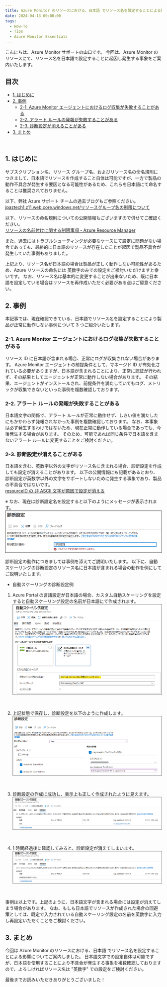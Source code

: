 ```yaml
---
title: Azure Monitor のリソースにおける、日本語 でリソース名を設定することによる影響
date: 2024-04-13 00:00:00
tags:
  - How-To
  - Tips
  - Azure Monitor Essentials
---
```


こんにちは、Azure Monitor サポートの山口です。
今回は、Azure Monitor のリソースにて、リソース名を日本語で設定することに起因し発生する事象をご案内いたします。
<br>

<!-- more -->
## 目次
- [1. はじめに](#1-はじめに)
- [2. 事例](#2-事例)
  - [2-1. Azure Monitor エージェントにおけるログ収集が失敗することがある](#2-1-AzureMonitorエージェントにおけるログ収集が失敗することがある)
  - [2-2. アラート ルールの発報が失敗することがある](#2-2-アラートルールの発報が失敗することがある)
  - [2-3. 診断設定が消えることがある](#2-3-診断設定が消えることがある)
- [3. まとめ](#3-まとめ)
<br>

## 1. はじめに
サブスクリプション名、リソース グループ名、およびリソース名の命名規則につきまして、日本語でリソースを作成すること自体は可能ですが、一方で製品の動作不具合が発生する要因となる可能性があるため、これらを日本語にて命名することは推奨されておりません。

以下、弊社 Azure サポート チームの過去ブログもご参照ください。<br>
[jpaztech1.z11.web.core.windows.net/リソースグループ名の制限について](https://jpaztech1.z11.web.core.windows.net/%E3%83%AA%E3%82%BD%E3%83%BC%E3%82%B9%E3%82%B0%E3%83%AB%E3%83%BC%E3%83%97%E5%90%8D%E3%81%AE%E5%88%B6%E9%99%90%E3%81%AB%E3%81%A4%E3%81%84%E3%81%A6.html)

以下、リソースの命名規則についての公開情報もございますので併せてご確認ください。<br>
[リソースの名前付けに関する制限事項 - Azure Resource Manager](https://learn.microsoft.com/ja-jp/azure/azure-resource-manager/management/resource-name-rules)

また、過去にはトラブルシューティングが必要なケースにて設定に問題がない場合であっても、最終的に日本語のリソースが存在したことが起因で製品不具合が発生していた事例もありました。

上記より、リソース名が日本語の場合は製品が正しく動作しない可能性があるため、Azure リソースの命名には 英数字のみでの設定をご検討いただけますと幸いです。
なお、リソース名は基本的に変更することが出来ないため、既に日本語を設定している場合はリソースを再作成いただく必要がある点はご留意ください。
<br>

## 2. 事例
本記事では、現在確認できている、日本語でリソース名を設定することにより製品が正常に動作しない事例について 3 つご紹介いたします。 
<br>

### 2-1. Azure Monitor エージェントにおけるログ収集が失敗することがある
リソース ID に日本語が含まれる場合、正常にログが収集されない場合があります。 
Azure Monitor エージェントの前提条件として、マネージド ID が有効化されている必要がありますが、日本語が含まれることにより、正常に認証が行われず、その結果としてエージェントが正常に動作しない場合があります。
その結果、エージェントがインストールされ、前提条件を満たしていてもログ、メトリックが収集できないといった事例を複数確認しております。
<br>

### 2-2. アラート ルールの発報が失敗することがある
日本語文字の関係で、アラート ルールが正常に動作せず、しきい値を満たしたにもかかわらず発報されなかった事例を複数確認しております。
なお、本事象は必ず発生するわけではないため、現在正常に動作している場合であっても、今後発生する場合があります。
そのため、可能であれば同じ条件で日本語を含まないアラート ルールに変更することをご検討ください。
<br>

### 2-3. 診断設定が消えることがある
日本語を含む、英数字以外の文字がリソース名に含まれる場合、診断設定を作成しても設定が消えることがあります。
以下の公開情報にも記載があるとおり、診断設定が英数字以外の文字をサポートしないために発生する事象であり、製品の不具合ではないです。<br>
[resourceID の 非 ASCII 文字が原因で設定が消える](https://learn.microsoft.com/ja-jp/azure/azure-monitor/essentials/create-diagnostic-settings?tabs=portal#setting-disappears-because-of-non-ascii-characters-in-resourceid)

※ なお、現在は診断設定名を設定すると以下のようにメッセージが表示されます。
![](./HowtoResourceIDNamingRule/png1.png)

診断設定の動作につきましては事例を添えてご説明いたします。
以下に、自動スケーリングの診断設定のリソース名に日本語が含まれる場合の動作を例にしてご説明いたします。

- 自動スケーリングの診断設定例
1. Azure Portal の言語設定が日本語の場合、カスタム自動スケーリングを設定すると自動スケーリング設定の名前が日本語にて作成されます。
![](./HowtoResourceIDNamingRule/png2.png)
<br>

2. 上記状態で保存し、診断設定を以下のように作成します。
![](./HowtoResourceIDNamingRule/png3.png)
<br>

3. 診断設定の作成に成功し、表示上も正しく作成されたように見えます。
![](./HowtoResourceIDNamingRule/png4.png)
<br>

4. 1 時間経過後に確認してみると、診断設定が消えてしまいます。
![](./HowtoResourceIDNamingRule/png5.png)
<br>

事例は以上です。上記のように、日本語文字が含まれる場合には設定が消えてしまう場合があります。
なお、もしも日本語でリソースが作成された場合の回避策としては、既定で入力されている自動スケーリング設定の名前を英数字に入力し再設定いただくことをご検討ください。
<br>

## 3. まとめ
今回は Azure Monitor のリソースにおける、日本語 でリソース名を設定することによる影響についてご案内しました。
日本語文字での設定自体は可能ですが、日本語を使用することにより不具合が発生する事象を複数確認しておりますので、よろしければリソース名は "英数字" での設定をご検討ください。

最後までお読みいただきありがとうございました！
